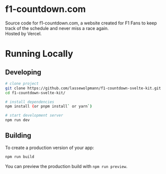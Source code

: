 # f1-countdown.com

Source code for f1-countdown.com, a website created for F1 Fans to keep track of the schedule and never miss a race again.  
Hosted by Vercel.

# Running Locally

## Developing
```bash
# clone project
git clone https://github.com/lassewolpmann/f1-countdown-svelte-kit.git
cd f1-countdown-svelte-kit/

# install dependencies
npm install (or pnpm install` or yarn`)

# start development server
npm run dev
```

## Building
To create a production version of your app:

```bash
npm run build
```

You can preview the production build with `npm run preview`.
